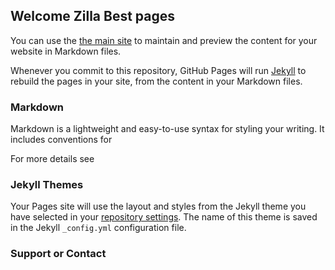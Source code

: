 ## Welcome Zilla Best pages

You can use the [the main site](https://www.zillabest.com) to maintain and preview the content for your website in Markdown files.

Whenever you commit to this repository, GitHub Pages will run [Jekyll](https://jekyllrb.com/) to rebuild the pages in your site, from the content in your Markdown files.

### Markdown

Markdown is a lightweight and easy-to-use syntax for styling your writing. It includes conventions for



For more details see 

### Jekyll Themes

Your Pages site will use the layout and styles from the Jekyll theme you have selected in your [repository settings](https://github.com/ZillaBest/zillabest/settings). The name of this theme is saved in the Jekyll `_config.yml` configuration file.

### Support or Contact
